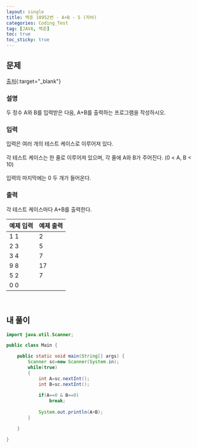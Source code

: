 ```yaml
---
layout: single
title: 백준 10952번 - A+B - 5 (자바)
categories: Coding_Test
tag: [JAVA, 백준]
toc: true
toc_sticky: true
---
```


## 문제
[출처](https://www.acmicpc.net/problem/10952){:target="_blank"}
### 설명
두 정수 A와 B를 입력받은 다음, A+B를 출력하는 프로그램을 작성하시오.

### 입력
입력은 여러 개의 테스트 케이스로 이루어져 있다.
<br/><br/>
각 테스트 케이스는 한 줄로 이루어져 있으며, 각 줄에 A와 B가 주어진다. (0 < A, B < 10)
<br/><br/>
입력의 마지막에는 0 두 개가 들어온다.

### 출력
각 테스트 케이스마다 A+B를 출력한다.

예제 입력|예제 출력
---|---
1 1|2
2 3|5
3 4|7
9 8|17
5 2|7
0 0| 

<br/>

## 내 풀이
```java
import java.util.Scanner;

public class Main {

	public static void main(String[] args) {
		Scanner sc=new Scanner(System.in);
		while(true)
		{
			int A=sc.nextInt();
			int B=sc.nextInt();
			
			if(A==0 & B==0)
				break;	
			
			System.out.println(A+B);
		}

	}

}
```
